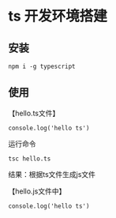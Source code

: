 # ts 开发环境搭建

## 安装

```
npm i -g typescript
```

## 使用

【hello.ts文件】

```
console.log('hello ts')
```

运行命令

```
tsc hello.ts
```

结果：根据ts文件生成js文件

【hello.js文件中】

```
console.log('hello ts')
```